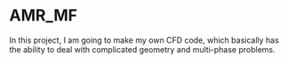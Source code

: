 # AMR_MF

In this project, I am going to make my own CFD code, which basically has the ability to deal with complicated geometry and multi-phase problems.
